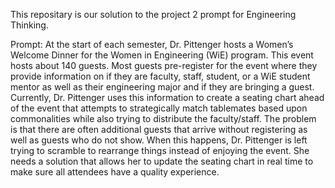 This repositary is our solution to the project 2 prompt for Engineering Thinking.

Prompt: At the start of each semester, Dr. Pittenger hosts a Women’s Welcome
Dinner for the Women in Engineering (WiE) program. This event hosts
about 140 guests. Most guests pre-register for the event where they
provide information on if they are faculty, staff, student, or a WiE student
mentor as well as their engineering major and if they are bringing a
guest. Currently, Dr. Pittenger uses this information to create a seating
chart ahead of the event that attempts to strategically match tablemates
based upon commonalities while also trying to distribute the
faculty/staff. The problem is that there are often additional guests that
arrive without registering as well as guests who do not show. When this
happens, Dr. Pittenger is left trying to scramble to rearrange things
instead of enjoying the event. She needs a solution that allows her to
update the seating chart in real time to make sure all attendees have a
quality experience.
